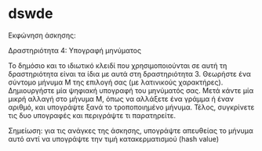# dswde

Εκφώνηση άσκησης:

Δραστηριότητα 4: Υπογραφή μηνύματος

Το δημόσιο και το ιδιωτικό κλειδί που χρησιμοποιούνται σε αυτή τη δραστηριότητα είναι τα
ίδια µε αυτά στη δραστηριότητα 3. Θεωρήστε ένα σύντομο μήνυμα Μ της επιλογή σας (με
λατινικούς χαρακτήρες). Δημιουργήστε µία ψηφιακή υπογραφή του μηνύματός σας. Μετά
κάντε µία μικρή αλλαγή στο μήνυμα M, όπως να αλλάξετε ένα γράμμα ή έναν αριθμό, και
υπογράψτε ξανά το τροποποιημένο μήνυμα. Τέλος, συγκρίνετε τις δυο υπογραφές και
περιγράψτε τι παρατηρείτε.

Σημείωση: για τις ανάγκες της άσκησης, υπογράψτε απευθείας το μήνυμα αυτό αντί να
υπογράψτε την τιμή κατακερματισμού (hash value)
